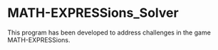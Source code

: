 # MATH-EXPRESSions_Solver
This program has been developed to address challenges in the game MATH-EXPRESSions.
